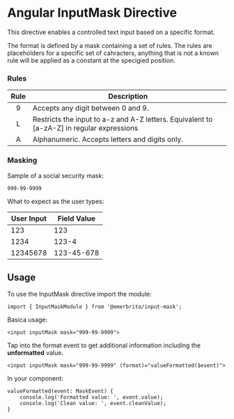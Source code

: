 # Angular InputMask Directive

This directive enables a controlled text input based on a specific format.

The format is defined by a mask containing a set of rules.
The rules are placeholders for a specific set of cahracters, anything that is not a known rule will be applied as a constant at the specigied position.

### Rules

| Rule | Description
|:----:|------------
| 9    | Accepts any digit between 0 and 9.
| L    | Restricts the input to a-z and A-Z letters. Equivalent to [a-zA-Z] in regular expressions
| A    | Alphanumeric. Accepts letters and digits only.

### Masking

Sample of a social security mask:

    999-99-9999

What to expect as the user types:

| User Input | Field Value
|------------|---
| 123        | 123
| 1234       | 123-4
| 12345678   | 123-45-678

## Usage

To use the InputMask directive import the module:

    import { InputMaskModule } from '@emerbrito/input-mask';

Basica usage:

    <input inputMask mask="999-99-9999">

Tap into the format event to get additional information including the **unformatted** value.

    <input inputMask mask="999-99-9999" (format)="valueFormatted($event)">

In your component:

    valueFormatted(event: MaskEvent) {
        console.log('Formatted value: ', event.value);
        console.log('Clean value: ', event.cleanValue);
    }